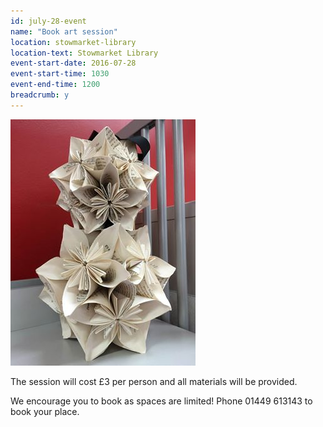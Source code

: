 ```yaml
---
id: july-28-event
name: "Book art session"
location: stowmarket-library
location-text: Stowmarket Library
event-start-date: 2016-07-28
event-start-time: 1030
event-end-time: 1200
breadcrumb: y
---
```

<img src="/images/article/event-book-art-example.jpg" class="{% include /c/img-float-right.html %}" />

The session will cost £3 per person and all materials will be provided.

We encourage you to book as spaces are limited! Phone 01449 613143 to book your place.
